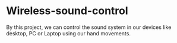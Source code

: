 # Wireless-sound-control
By this project, we can control the sound system in our devices like desktop, PC or Laptop using our hand movements. 
